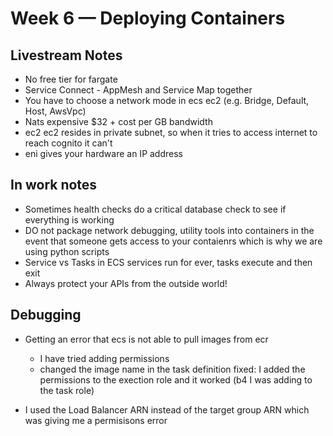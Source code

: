 # Week 6 — Deploying Containers

## Livestream Notes

- No free tier for fargate
- Service Connect - AppMesh and Service Map together
- You have to choose a network mode in ecs ec2 (e.g. Bridge, Default, Host, AwsVpc)
- Nats expensive $32 + cost per GB bandwidth
- ec2 ec2 resides in private subnet, so when it tries to access internet to reach cognito it can't
- eni gives your hardware an IP address

## In work notes

- Sometimes health checks do a critical database check to see if everything is working
- DO not package network debugging, utility tools into containers in the event that someone gets access to your contaienrs
 which is why we are using python scripts
- Service vs Tasks in ECS services run for ever, tasks execute and then exit
- Always protect your APIs from the outside world!


## Debugging

- Getting an error that ecs is not able to pull images from ecr
    - I have tried adding permissions
    - changed the image name in the task definition
fixed: I added the permissions to the exection role and it worked (b4 I was adding to the task role)

- I used the Load Balancer ARN instead of the target group ARN which was giving me a permisisons error